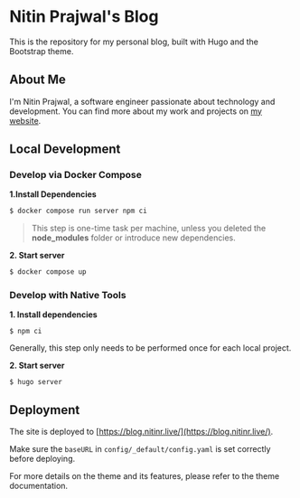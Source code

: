 # Nitin Prajwal's Blog

This is the repository for my personal blog, built with Hugo and the Bootstrap theme.

## About Me

I'm Nitin Prajwal, a software engineer passionate about technology and development. You can find more about my work and projects on [my website](https://nitinr.live).

## Local Development

### Develop via Docker Compose

**1.Install Dependencies**

```sh
$ docker compose run server npm ci
```

> This step is one-time task per machine, unless you deleted the __node_modules__ folder or introduce new dependencies.

**2. Start server**

```sh
$ docker compose up
```

### Develop with Native Tools

**1. Install dependencies**

```shell
$ npm ci
```

Generally, this step only needs to be performed once for each local project.

**2. Start server**

```shell
$ hugo server
```

## Deployment

The site is deployed to [https://blog.nitinr.live/](https://blog.nitinr.live/).

Make sure the `baseURL` in `config/_default/config.yaml` is set correctly before deploying.

For more details on the theme and its features, please refer to the theme documentation.

